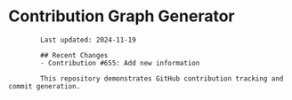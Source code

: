 # Contribution Graph Generator
            
            Last updated: 2024-11-19
            
            ## Recent Changes
            - Contribution #655: Add new information
            
            This repository demonstrates GitHub contribution tracking and commit generation.
        